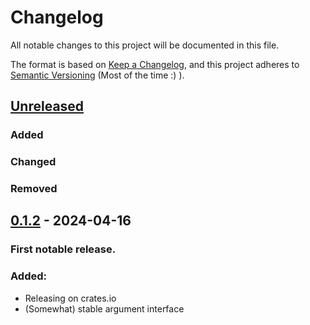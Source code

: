 # Changelog

All notable changes to this project will be documented in this file.

The format is based on [Keep a Changelog](https://keepachangelog.com/en/1.1.0/),
and this project adheres to [Semantic Versioning](https://semver.org/spec/v2.0.0.html) (Most of the time :) ).

## [Unreleased]

### Added


### Changed


### Removed


## [0.1.2] - 2024-04-16

### First notable release.

### Added:
- Releasing on crates.io
- (Somewhat) stable argument interface




[unreleased]: https://github.com/Jacoblightning/SimpleWebServer-RS/compare/v0.1.2...HEAD
[0.1.2]: https://github.com/Jacoblightning/SimpleWebServer-RS/releases/tag/v0.1.2
